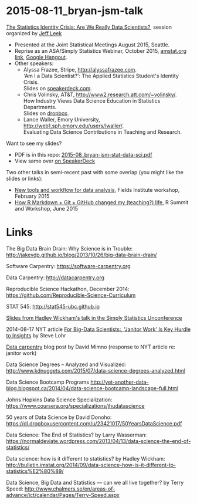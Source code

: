 # 2015-08-11_bryan-jsm-talk

[The Statistics Identity Crisis: Are We Really Data Scientists?](https://www.amstat.org/meetings/jsm/2015/onlineprogram/ActivityDetails.cfm?SessionID=211266), session organized by [Jeff Leek](http://jtleek.com)

  * Presented at the Joint Statistical Meetings August 2015, Seattle.
  * Reprise as an ASA/Simply Statistics Webinar, October 2015, [amstat.org link](http://www.amstat.org/education/weblectures/index.cfm#JSMEncore), [Google Hangout](https://plus.google.com/events/chuviltukohj2inbqueap9h7228).
  * Other speakers:
    - Alyssa Frazee, Stripe, <http://alyssafrazee.com>.  
      'Am I a Data Scientist?': The Applied Statistics Student's Identity Crisis.  
      Slides on [speakerdeck.com](https://speakerdeck.com/alyssafrazee/am-i-a-data-scientist).
    - Chris Volinsky, AT&T, <http://www2.research.att.com/~volinsky/>.  
      How Industry Views Data Science Education in Statistics Departments.  
      Slides on [dropbox](https://www.dropbox.com/s/9mktsssujsapw3t/JSM2015-DataScience-Volinsky.pdf?dl=0).
    - Lance Waller, Emory University, <http://web1.sph.emory.edu/users/lwaller/>.  
      Evaluating Data Science Contributions in Teaching and Research.

Want to see my slides?

  * PDF is in this repo: [2015-08_bryan-jsm-stat-data-sci.pdf](2015-08_bryan-jsm-stat-data-sci.pdf)
  * View same over [on SpeakerDeck](https://speakerdeck.com/jennybc/teach-data-science-and-they-will-come)

Two other talks in semi-recent past with some overlap (you might like the slides or links):

  * [New tools and workflow for data analysis](https://github.com/jennybc/2015-02-23_bryan-fields-talk), Fields Institute workshop, February 2015
  * [How R Markdown + Git + GitHub changed my (teaching?) life](https://github.com/jennybc/2015-06-28_r-summit-talk), R Summit and Workshop, June 2015

Links
========================================================

The Big Data Brain Drain: Why Science is in Trouble: <http://jakevdp.github.io/blog/2013/10/26/big-data-brain-drain/>

Software Carpentry: <https://software-carpentry.org>

Data Carpentry: <http://datacarpentry.org>

Reproducible Science Hackathon, December 2014: <https://github.com/Reproducible-Science-Curriculum>

STAT 545: <http://stat545-ubc.github.io>

[Slides from Hadley Wickham's talk in the Simply Statistics Unconference](http://t.co/D931Og8mq3)

2014-08-17 NYT article [For Big-Data Scientists:, 'Janitor Work' Is Key Hurdle to Insights](http://www.nytimes.com/2014/08/18/technology/for-big-data-scientists-hurdle-to-insights-is-janitor-work.html?partner=rss&emc=rss&smid=tw-nytimesscience&_r=0) by Steve Lohr

[Data carpentry](http://mimno.infosci.cornell.edu/b/articles/carpentry/) blog post by David Mimno (response to NYT article re: janitor work)

Data Science Degrees – Analyzed and Visualized: <http://www.kdnuggets.com/2015/07/data-science-degrees-analyzed.html>

Data Science Bootcamp Programs
<http://yet-another-data-blog.blogspot.ca/2014/04/data-science-bootcamp-landscape-full.html>

Johns Hopkins Data Science Specialization: <https://www.coursera.org/specializations/jhudatascience>

50 years of Data Science by David Donoho: <https://dl.dropboxusercontent.com/u/23421017/50YearsDataScience.pdf>

Data Science: The End of Statistics? by Larry Wasserman: <https://normaldeviate.wordpress.com/2013/04/13/data-science-the-end-of-statistics/>

Data science: how is it different to statistics? by Hadley Wickham: <http://bulletin.imstat.org/2014/09/data-science-how-is-it-different-to-statistics%E2%80%89/>

Data Science, Big Data and Statistics — can we all live together? by Terry Speed: <http://www.chalmers.se/en/areas-of-advance/ict/calendar/Pages/Terry-Speed.aspx>

